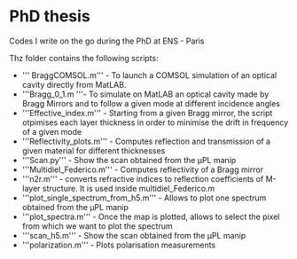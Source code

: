# PhD thesis
Codes I write on the go during the PhD at ENS - Paris

Thz folder contains the following scripts:
* ''' BraggCOMSOL.m''' - To launch a COMSOL simulation of an optical cavity directly from MatLAB. 
* '''Bragg_0_1.m '''- To simulate on MatLAB an optical cavity made by Bragg Mirrors and to follow a given mode at different incidence angles
* '''Effective_index.m''' - Starting from a given Bragg mirror, the script otpimises each layer thickness in order to minimise the drift in frequency of a given mode
* '''Reflectivity_plots.m''' - Computes reflection and transmission of a given material for different thicknesses
* '''Scan.py''' - Show the scan obtained from the µPL manip
* '''Multidiel_Federico.m''' - Computes reflectivity of a Bragg mirror 
* '''n2r.m''' - converts refractive indices to reflection coefficients of M-layer structure. It is used inside multidiel_Federico.m
* '''plot_single_spectrum_from_h5.m''' - Allows to plot one spectrum obtained from the µPL manip
* '''plot_spectra.m''' - Once the map is plotted, allows to select the pixel from which we want to plot the spectrum
* '''scan_h5.m''' -  Show the scan obtained from the µPL manip
* '''polarization.m''' - Plots polarisation measurements 
